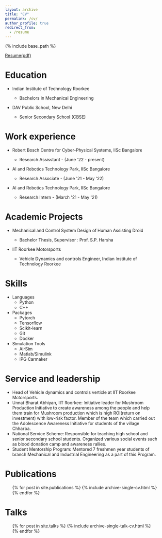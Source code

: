 ```yaml
---
layout: archive
title: "CV"
permalink: /cv/
author_profile: true
redirect_from:
  - /resume
---
```


{% include base_path %}

[Resume(pdf)](http://academicpages.github.io/files/Resume.pdf)

Education
======
* Indian Institute of Technology Roorkee
  * Bachelors in Mechanical Engineering

* DAV Public School, New Delhi
  * Senior Secondary School (CBSE)

Work experience
======
* Robert Bosch Centre for Cyber-Physical Systems, IISc Bangalore
  * Research Assisstant - (June '22 - present)

* AI and Robotics Technology Park, IISc Bangalore
  * Research Associate - (June '21 - May '22)

* AI and Robotics Technology Park, IISc Bangalore
  * Research Intern - (March '21 - May '21)

Academic Projects
======
* Mechanical and Control System Design of Human Assisting Droid
  * Bachelor Thesis, Supervisor : Prof. S.P. Harsha

* IIT Roorkee Motorsports
  * Vehicle Dynamics and controls Engineer, Indian Institute of Technology Roorkee

  
Skills
======
* Languages
  * Python
  * C++
* Packages
  * Pytorch
  * Tensorflow
  * Scikit-learn
  * Git
  * Docker
* Simulation Tools
  * AirSim
  * Matlab/Simulink
  * IPG Carmaker

Service and leadership
======
* Head of Vehicle dynamics and controls verticle at IIT Roorkee Motorsports.
* Unnat Bharat Abhiyan, IIT Roorkee: Initiative leader for Mushroom Production Initiative to create awareness among the people and help them train for Mushroom production which is high ROI(return on investment) with low-risk factor. Member of the team which carried out the Adolescence Awareness Initiative for students of the village Chharba.
* National Service Scheme: Responsible for teaching high school and senior secondary school students. Organized various social events such as blood donation camp and awareness rallies.
* Student Mentorship Program: Mentored 7 freshmen year students of branch Mechanical and Industrial Engineering as a part of this Program.

Publications
======
  <ul>{% for post in site.publications %}
    {% include archive-single-cv.html %}
  {% endfor %}</ul>
  
Talks
======
  <ul>{% for post in site.talks %}
    {% include archive-single-talk-cv.html %}
  {% endfor %}</ul>
  

